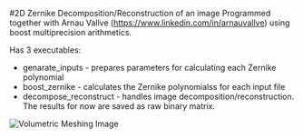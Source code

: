 #2D Zernike Decomposition/Reconstruction of an image
Programmed together with Arnau Vallve (https://www.linkedin.com/in/arnauvallve) using boost multiprecision arithmetics.

Has 3 executables:
- genarate_inputs - prepares parameters for calculating each Zernike polynomial
- boost_zernike - calculates the Zernike polynomialss for each input file
- decompose_reconstruct - handles image decomposition/reconstruction. The results for now are saved as raw binary matrix. 

![Volumetric Meshing Image](https://raw.githubusercontent.com/cbutakoff/tools/master/Pics/zernike2d.jpg)


